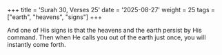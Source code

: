 +++
title = 'Surah 30, Verses 25'
date = '2025-08-27'
weight = 25
tags = ["earth", "heavens", "signs"]
+++

And one of His signs is that the heavens and the earth persist by His command. Then when He calls you out of the earth just once, you will instantly come forth.